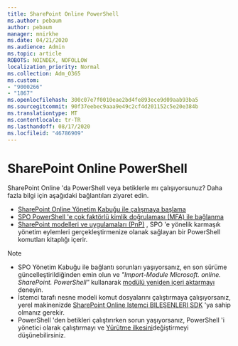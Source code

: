 ```yaml
---
title: SharePoint Online PowerShell
ms.author: pebaum
author: pebaum
manager: mnirkhe
ms.date: 04/21/2020
ms.audience: Admin
ms.topic: article
ROBOTS: NOINDEX, NOFOLLOW
localization_priority: Normal
ms.collection: Adm_O365
ms.custom:
- "9000266"
- "1867"
ms.openlocfilehash: 300c07e7f0010eae2bd4fe893ece9d09aab93ba5
ms.sourcegitcommit: 90f37eebec9aaa9e49c2cf4d201152c5e20e384b
ms.translationtype: MT
ms.contentlocale: tr-TR
ms.lasthandoff: 08/17/2020
ms.locfileid: "46786909"
---
```

# <a name="sharepoint-online-powershell"></a>SharePoint Online PowerShell

SharePoint Online 'da PowerShell veya betiklerle mı çalışıyorsunuz? Daha fazla bilgi için aşağıdaki bağlantıları ziyaret edin.
- [SharePoint Online Yönetim Kabuğu ile çalışmaya başlama](https://docs.microsoft.com/powershell/sharepoint/sharepoint-online/connect-sharepoint-online?view=sharepoint-ps)
- [SPO PowerShell 'e çok faktörlü kimlik doğrulaması (MFA) ile bağlanma](https://docs.microsoft.com/powershell/sharepoint/sharepoint-online/connect-sharepoint-online?view=sharepoint-ps#to-connect-with-multifactor-authentication-mfa)
- [SharePoint modelleri ve uygulamaları (PnP)](https://docs.microsoft.com/powershell/sharepoint/sharepoint-pnp/sharepoint-pnp-cmdlets?view=sharepoint-ps) , SPO 'e yönelik karmaşık yönetim eylemleri gerçekleştirmenize olanak sağlayan bir PowerShell komutları kitaplığı içerir.

> [!NOTE]
> - SPO Yönetim Kabuğu ile bağlantı sorunları yaşıyorsanız, en son sürüme güncelleştirildiğinden emin olun ve *"Import-Module Microsoft. online. SharePoint. PowerShell"* kullanarak [modülü yeniden içeri aktarmayı](https://docs.microsoft.com/powershell/developer/module/importing-a-powershell-module) deneyin.
> - İstemci tarafı nesne modeli komut dosyalarını çalıştırmaya çalışıyorsanız, yerel makinenizde [SharePoint Online Istemci BILEŞENLERI SDK](https://www.microsoft.com/download/details.aspx?id=42038) 'ya sahip olmanız gerekir.
> - PowerShell 'den betikleri çalıştırırken sorun yaşıyorsanız, PowerShell 'i yönetici olarak çalıştırmayı ve [Yürütme ilkesini](https://docs.microsoft.com/powershell/module/microsoft.powershell.core/about/about_execution_policies?view=powershell-6)değiştirmeyi düşünebilirsiniz.